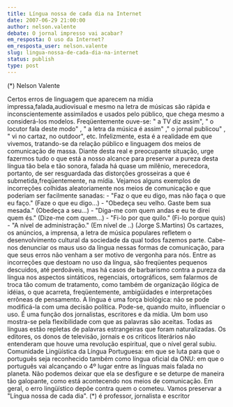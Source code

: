 ```yaml
---
title: Língua nossa de cada dia na Internet
date: 2007-06-29 21:00:00
author: nelson.valente
debate: O jornal impresso vai acabar?
em_resposta: O uso da Internet?
em_resposta_user: nelson.valente
slug: lingua-nossa-de-cada-dia-na-internet
status: publish 
type: post
---
```


(\*) Nelson Valente  

 Certos erros de linguagem que aparecem na mídia impressa,falada,audiovisual e mesmo na letra de músicas são rápida e inconscientemente assimilados e usados pelo público, que chega mesmo a considerá-los modelos. Freqüentemente ouve-se: " a TV diz assim", " o locutor fala deste modo" , " a letra da música é assim" ," o jornal publicou" , " vi no cartaz, no outdoor", etc. Infelizmente, esta é a realidade em que vivemos, tratando-se da relação público e linguagem dos meios de comunicação de massa. Diante desta real e preocupante situação, urge fazermos tudo o que está a nosso alcance para preservar a pureza desta língua tão bela e tão sonora, falada há quase um milênio, merecedora, portanto, de ser resguardada das distorções grosseiras a que é submetida,freqüentemente, na mídia. Vejamos alguns exemplos de incorreções colhidas aleatoriamente nos meios de comunicação e que poderiam ser facilmente sanadas: - "Faz o que eu digo, mas não faça o que eu faço." (Faze o que eu digo...) - "Obedeça seu velho. Gaste bem sua mesada." (Obedeça a seu...) - "Diga-me com quem andas e eu te direi quem és." (Dize-me com quem...) - "Fi-lo por que quilo." (Fi-lo porque quis) - "A nível de administração." (Em nível de ..) (Jorge S.Martins) Os cartazes, os anúncios, a imprensa, a letra de música populares refletem o desenvolvimento cultural da sociedade da qual todos fazemos parte. Cabe-nos denunciar os maus uso da língua nessas formas de comunicação, para que seus erros não venham a ser motivo de vergonha para nós. Entre as incorreções que destoam no uso da língua, são freqüentes pequenos descuidos, até perdoáveis, mas há casos de barbarismo contra a pureza da língua nos aspectos sintáticos, regenciais, ortográficos, sem falarmos de troca tão comum de tratamento, como também de organização ilógica de idéias, o que acarreta, freqüentemente, ambigüidades e interpretações errôneas de pensamento. A língua é uma força biológica: não se pode modificá-la com uma decisão política. Pode-se, quando muito, influenciar o uso. É uma função dos jornalistas, escritores e da mídia. Um bom uso mostra-se pela flexibilidade com que as palavras são aceitas. Todas as línguas estão repletas de palavras estrangeiras que foram naturalizadas. Os editores, os donos de televisão, jornais e os críticos literários não entenderam que houve uma revolução espiritual, que o nível geral subiu. Comunidade Lingüística da Língua Portuguesa: em que se luta para que o português seja reconhecido também como língua oficial da ONU: em que o português vai alcançando o 4º lugar entre as línguas mais falada no planeta. Não podemos deixar que ela se desfigure e se deturpe de maneira tão galopante, como está acontecendo nos meios de comunicação. Em geral, o erro lingüístico depõe contra quem o cometeu. Vamos preservar a "Língua nossa de cada dia". (\*) é professor, jornalista e escritor
